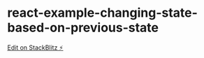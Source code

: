 # react-example-changing-state-based-on-previous-state

[Edit on StackBlitz ⚡️](https://stackblitz.com/edit/react-example-changing-state-based-on-previous-state)